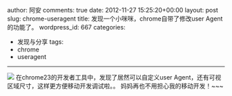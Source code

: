 author: 阿安
comments: true
date: 2012-11-27 15:25:20+00:00
layout: post
slug: chrome-useragent
title: 发现一个小咪咪，chrome自带了修改user Agent的功能了。
wordpress_id: 667
categories:
- 发现与分享
tags:
- chrome
- useragent
---

[![](/wp-content/uploads/2012/11/chrome-useragent.jpg)](/wp-content/uploads/2012/11/chrome-useragent.jpg)
在chrome23的开发者工具中，发现了居然可以自定义user Agent，还有可视区域尺寸，这样更方便移动开发调试啦。。
妈妈再也不用担心我的移动开发！~~~
